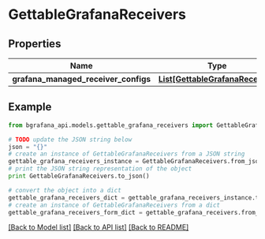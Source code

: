 # GettableGrafanaReceivers


## Properties
Name | Type | Description | Notes
------------ | ------------- | ------------- | -------------
**grafana_managed_receiver_configs** | [**List[GettableGrafanaReceiver]**](GettableGrafanaReceiver.md) |  | [optional] 

## Example

```python
from bgrafana_api.models.gettable_grafana_receivers import GettableGrafanaReceivers

# TODO update the JSON string below
json = "{}"
# create an instance of GettableGrafanaReceivers from a JSON string
gettable_grafana_receivers_instance = GettableGrafanaReceivers.from_json(json)
# print the JSON string representation of the object
print GettableGrafanaReceivers.to_json()

# convert the object into a dict
gettable_grafana_receivers_dict = gettable_grafana_receivers_instance.to_dict()
# create an instance of GettableGrafanaReceivers from a dict
gettable_grafana_receivers_form_dict = gettable_grafana_receivers.from_dict(gettable_grafana_receivers_dict)
```
[[Back to Model list]](../README.md#documentation-for-models) [[Back to API list]](../README.md#documentation-for-api-endpoints) [[Back to README]](../README.md)


